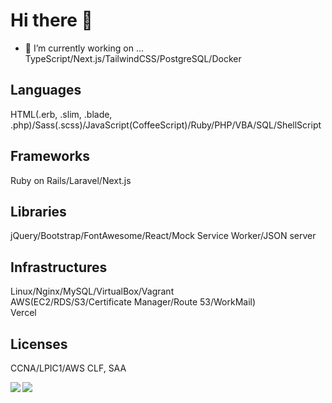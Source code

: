 # Hi there 👋
  
- 🔭 I’m currently working on ...  
TypeScript/Next.js/TailwindCSS/PostgreSQL/Docker  
    
## Languages
HTML(.erb, .slim, .blade, .php)/Sass(.scss)/JavaScript(CoffeeScript)/Ruby/PHP/VBA/SQL/ShellScript  
  
## Frameworks
Ruby on Rails/Laravel/Next.js  
  
## Libraries
jQuery/Bootstrap/FontAwesome/React/Mock Service Worker/JSON server  
  
## Infrastructures
Linux/Nginx/MySQL/VirtualBox/Vagrant  
AWS(EC2/RDS/S3/Certificate Manager/Route 53/WorkMail)  
Vercel  
  
## Licenses
CCNA/LPIC1/AWS CLF, SAA  
  
  
<a href="https://github.com/anuraghazra/github-readme-stats">
  <img align="left" src="https://github-readme-stats.vercel.app/api?username=MasaoSasaki&count_private=true&show_icons=true&theme=tokyonight" />
</a>
<a href="https://github.com/anuraghazra/github-readme-stats">
  <img align="left" src="https://github-readme-stats.vercel.app/api/top-langs/?username=MasaoSasaki&langs_count=5&theme=tokyonight" />
</a>
  
<!--
**MasaoSasaki/MasaoSasaki** is a ✨ _special_ ✨ repository because its `README.md` (this file) appears on your GitHub profile.

Thema colors:
dark, radical, merko, gruvbox, tokyonight, onedark, cobalt, synthwave, highcontrast, dracula

Here are some ideas to get you started:
- 👯 I’m looking to collaborate on ...
- 🤔 I’m looking for help with ...
- 💬 Ask me about ...
- 😄 Pronouns: ...
- ⚡ Fun fact: ...
-->
